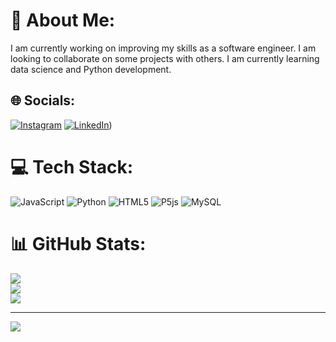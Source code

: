 # 💫 About Me:
I am currently working on improving my skills as a software engineer. I am looking to collaborate on some projects with others. I am currently learning data science and Python development.


## 🌐 Socials:
[![Instagram](https://img.shields.io/badge/Instagram-%23E4405F.svg?logo=Instagram&logoColor=white)](https://instagram.com/abdelazimmm) 
[![LinkedIn](https://img.shields.io/badge/LinkedIn-%230077B5.svg?logo=linkedin&logoColor=white)](https://www.linkedin.com/in/aly-abdelazimm-91b759277/)) 

# 💻 Tech Stack:
![JavaScript](https://img.shields.io/badge/javascript-%23323330.svg?style=for-the-badge&logo=javascript&logoColor=%23F7DF1E) ![Python](https://img.shields.io/badge/python-3670A0?style=for-the-badge&logo=python&logoColor=ffdd54) ![HTML5](https://img.shields.io/badge/html5-%23E34F26.svg?style=for-the-badge&logo=html5&logoColor=white) ![P5js](https://img.shields.io/badge/p5.js-ED225D?style=for-the-badge&logo=p5.js&logoColor=FFFFFF) ![MySQL](https://img.shields.io/badge/mysql-4479A1.svg?style=for-the-badge&logo=mysql&logoColor=white)
# 📊 GitHub Stats:
![](https://github-readme-stats.vercel.app/api?username=Abdelazimm&theme=dark&hide_border=false&include_all_commits=false&count_private=false)<br/>
![](https://github-readme-streak-stats.herokuapp.com/?user=Abdelazimm&theme=dark&hide_border=false)<br/>
![](https://github-readme-stats.vercel.app/api/top-langs/?username=Abdelazimm&theme=dark&hide_border=false&include_all_commits=false&count_private=false&layout=compact)

---
[![](https://visitcount.itsvg.in/api?id=Abdelazimm&icon=0&color=0)](https://visitcount.itsvg.in)

<!-- Proudly created with GPRM ( https://gprm.itsvg.in ) -->
